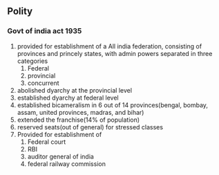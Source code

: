 ## Polity
### Govt of india act 1935
1. provided for establishment of a All india federation, consisting of provinces and princely states, with admin powers separated in three categories 
	1. Federal
	2. provincial
	3. concurrent
2. abolished dyarchy at the provincial level
3. established dyarchy at federal level
4. established bicameralism in 6 out of 14 provinces(bengal, bombay, assam, united provinces, madras, and bihar)
5. extended the franchise(14% of population)
6. reserved seats(out of general) for stressed classes
7. Provided for establishment of 
	1. Federal court
	2. RBI
	3. auditor general of india
	4. federal railway commission
